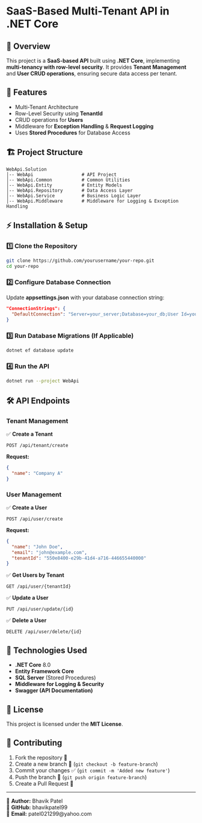 # SaaS-Based Multi-Tenant API in .NET Core

## 🚀 Overview

This project is a **SaaS-based API** built using **.NET Core**, implementing **multi-tenancy with row-level security**. It provides **Tenant Management** and **User CRUD operations**, ensuring secure data access per tenant.

## 📌 Features

- Multi-Tenant Architecture
- Row-Level Security using **TenantId**
- CRUD operations for **Users**
- Middleware for **Exception Handling** & **Request Logging**
- Uses **Stored Procedures** for Database Access

## 🏗️ Project Structure

```
WebApi.Solution
│-- WebApi                  # API Project
│-- WebApi.Common           # Common Utilities
│-- WebApi.Entity           # Entity Models
│-- WebApi.Repository       # Data Access Layer
│-- WebApi.Service          # Business Logic Layer
│-- WebApi.Middleware       # Middleware for Logging & Exception Handling
```

## ⚡ Installation & Setup

### 1️⃣ Clone the Repository

```sh
git clone https://github.com/yourusername/your-repo.git
cd your-repo
```

### 2️⃣ Configure Database Connection

Update **appsettings.json** with your database connection string:

```json
"ConnectionStrings": {
  "DefaultConnection": "Server=your_server;Database=your_db;User Id=your_user;Password=your_password;"
}
```

### 3️⃣ Run Database Migrations (If Applicable)

```sh
dotnet ef database update
```

### 4️⃣ Run the API

```sh
dotnet run --project WebApi
```

## 🛠️ API Endpoints

### **Tenant Management**

✅ **Create a Tenant**

```http
POST /api/tenant/create
```

**Request:**

```json
{
  "name": "Company A"
}
```

### **User Management**

✅ **Create a User**

```http
POST /api/user/create
```

**Request:**

```json
{
  "name": "John Doe",
  "email": "john@example.com",
  "tenantId": "550e8400-e29b-41d4-a716-446655440000"
}
```

✅ **Get Users by Tenant**

```http
GET /api/user/{tenantId}
```

✅ **Update a User**

```http
PUT /api/user/update/{id}
```

✅ **Delete a User**

```http
DELETE /api/user/delete/{id}
```

## 🔧 Technologies Used

- **.NET Core** 8.0
- **Entity Framework Core**
- **SQL Server** (Stored Procedures)
- **Middleware for Logging & Security**
- **Swagger (API Documentation)**

## 📜 License

This project is licensed under the **MIT License**.

## 🤝 Contributing

1. Fork the repository 🍴
2. Create a new branch 📂 (`git checkout -b feature-branch`)
3. Commit your changes ✅ (`git commit -m 'Added new feature'`)
4. Push the branch 🚀 (`git push origin feature-branch`)
5. Create a Pull Request 🔄

---

🔹 **Author:** Bhavik Patel\
🔹 **GitHub:** bhavikpatel99\
🔹 **Email:** patel021299\@yahoo.com

